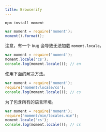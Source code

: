 ```yaml
---
title: Browserify
---
```



```
npm install moment
```

```javascript
var moment = require('moment');
moment().format();
```

注意，有一个 bug 会导致无法加载 `moment.locale`。

```javascript
var moment = require('moment');
moment.locale('cs');
console.log(moment.locale()); // en
```

使用下面的解决方法。

```javascript
var moment = require('moment');
require('moment/locale/cs');
console.log(moment.locale()); // cs
```

为了包含所有的语言环境。

```javascript
var moment = require('moment');
require("moment/min/locales.min");
moment.locale('cs');
console.log(moment.locale()); // cs
```

